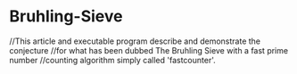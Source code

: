 # Bruhling-Sieve
//This article and executable program describe and demonstrate the conjecture //for what has been dubbed The Bruhling Sieve with a fast prime number  //counting algorithm simply called 'fastcounter'.
